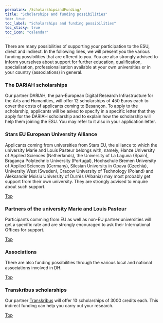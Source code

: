 ```yaml
---
permalink: /ScholarshipsandFunding/
title: "Scholarships and funding possibilities"
toc: true
toc_label: "Scholarships and funding possibilities"
toc_sticky: true
toc_icon: "calendar"
---
```

There are many possibilities of supporting your participation to the ESU, direct and indirect. In the following lines, we will present you the various funding possibilities that are offered to you. 
You are also strongly advised to inform yourselves about support for further education, qualification, specialisation, professionalisation available at your own universities or in your country (associations) in general. 

### The DARIAH scholarships
Our partner DARIAH, the pan-European Digital Research Infrastructure for the Arts and Humanities, will offer 12 scholarships of 450 Euros each to cover the costs of applicants coming to Besançon. To apply to the scholarship, applicants will be asked to specify in a specific letter that they apply for the DARIAH scholarship and to explain how the scholarship will help them joining the ESU. You may refer to it also in your application letter. 

### Stars EU European University Alliance 
Applicants coming from universities from Stars EU, the alliance to which the university Marie and Louis Pasteur belongs with, namely, Hanze University of Applied Sciences (Netherlands), the University of La Laguna (Spain), Bragança Polytechnic University (Portugal), Hochschule Bremen University of Applied Sciences (Germany), Silesian University in Opava (Czechia), University West (Sweden), Cracow University of Technology (Poland) and Aleksandër Moisiu University of Durrës (Albania) may most probably get support from their own university. They are strongly advised to enquire about such support.

[Top](https://esudh.github.io/ScholarshipsandFunding/)

### Partners of the university Marie and Louis Pasteur
Participants comming from EU as well as non-EU partner universities will get a specific rate and are strongly encouraged to ask their International Offices for support. 

[Top](https://esudh.github.io/ScholarshipsandFunding/)

### Associations
There are also funding possibilities through the various local and national associations involved in DH. 

[Top](https://esudh.github.io/ScholarshipsandFunding/)

### Transkribus scholarships
Our partner [Transkribus](https://www.transkribus.org/scholarship) will offer 10 scholarships of 3000 credits each. This indirect funding can help you carry out your research. 

[Top](https://esudh.github.io/ScholarshipsandFunding/)